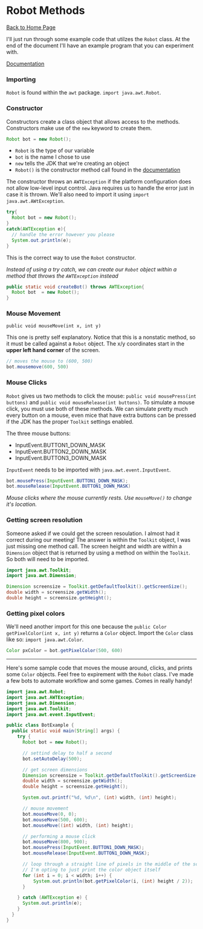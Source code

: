 # Robot Methods

[Back to Home Page](../README.md)

I'll just run through some example code that utilzes the `Robot` class. At the end of the document I'll have an example program that you can experiment with.

[Documentation](https://docs.oracle.com/en/java/javase/16/docs/api/java.desktop/java/awt/Robot.html)

### Importing

`Robot` is found within the `awt` package. `import java.awt.Robot`.

### Constructor

Constructors create a class object that allows access to the methods. Constructors make use of the `new` keyword to create them.

```java
Robot bot = new Robot();
```

- `Robot` is the type of our variable
- `bot` is the name I chose to use
- `new` tells the JDK that we're creating an object
- `Robot()` is the constructor method call found in the [documentation](https://docs.oracle.com/en/java/javase/16/docs/api/java.desktop/java/awt/Robot.html)

The constructor throws an `AWTException` if the platform configuration does not allow low-level input control. Java requires us to handle the error just in case it is thrown. We'll also need to import it using `import java.awt.AWtException`. 

```java
try{
  Robot bot = new Robot();
}
catch(AWTException e){
  // handle the error however you please
  System.out.println(e);
}
```
This is the correct way to use the `Robot` constructor. 

*Instead of using a try catch, we can create our `Robot` object within a method that throws the `AWTException` instead*

```java
public static void createBot() throws AWTException{
  Robot bot  = new Robot();
}
```

### Mouse Movement

`public void mouseMove​(int x, int y)`

This one is pretty self explanatory. Notice that this is a nonstatic method, so it must be called against a `Robot` object. The x/y coordinates start in the __upper left hand corner__ of the screen.

```java
// moves the mouse to (600, 500)
bot.mousemove(600, 500)
```

### Mouse Clicks

`Robot` gives us two methods to click the mouse: `public void mousePress​(int buttons)` and `public void mouseRelease​(int buttons)`. To simulate a mouse click, you must use both of these methods. We can simulate pretty much every button on a mouse, even mice that have extra buttons can be pressed if the JDK has the proper `Toolkit` settings enabled.

The three mouse buttons:
- InputEvent.BUTTON1_DOWN_MASK
- InputEvent.BUTTON2_DOWN_MASK
- InputEvent.BUTTON3_DOWN_MASK

`InputEvent` needs to be imported with `java.awt.event.InputEvent`.

```java
bot.mousePress(InputEvent.BUTTON1_DOWN_MASK);
bot.mouseRelease(InputEvent.BUTTON1_DOWN_MASK)
```
*Mouse clicks where the mouse currently rests. Use `mouseMove()` to change it's location.*

### Getting screen resolution

Someone asked if we could get the screen resoulation. I almost had it correct during our meeting! The answer is within the `Toolkit` object, I was just missing one method call. The screen height and width are within a `Dimension` object that is returned by using a method on within the `Toolkit`. So both will need to be imported.
```java
import java.awt.Toolkit;
import java.awt.Dimension;

Dimension screensize = Toolkit.getDefaultToolkit().getScreenSize();
double width = screensize.getWidth();
double height = screensize.getHeight();
```

### Getting pixel colors

We'll need another import for this one because the `public Color getPixelColor​(int x, int y)` returns a `Color` object. Import the `Color` class like so: `import java.awt.Color`.

```java
Color pxColor = bot.getPixelColor(500, 600)
```

---

Here's some sample code that moves the mouse around, clicks, and prints some `Color` objects. Feel free to expirement with the `Robot` class. I've made a few bots to automate workflow and some games. Comes in really handy!

```java
import java.awt.Robot;
import java.awt.AWTException;
import java.awt.Dimension;
import java.awt.Toolkit;
import java.awt.event.InputEvent;

public class BotExample {
  public static void main(String[] args) {
    try {
      Robot bot = new Robot();

      // settind delay to half a second
      bot.setAutoDelay(500);

      // get screen dimensions
      Dimension screensize = Toolkit.getDefaultToolkit().getScreenSize();
      double width = screensize.getWidth();
      double height = screensize.getHeight();

      System.out.printf("%d, %d\n", (int) width, (int) height);

      // mouse movement
      bot.mouseMove(0, 0);
      bot.mouseMove(500, 600);
      bot.mouseMove((int) width, (int) height);

      // performing a mouse click
      bot.mouseMove(800, 900);
      bot.mousePress(InputEvent.BUTTON1_DOWN_MASK);
      bot.mouseRelease(InputEvent.BUTTON1_DOWN_MASK);

      // loop through a straight line of pixels in the middle of the screen
      // I'm opting to just print the color object itself
      for (int i = 0; i < width; i++) {
          System.out.println(bot.getPixelColor(i, (int) height / 2));
      }

    } catch (AWTException e) {
      System.out.println(e);
    }
  }
}
```
